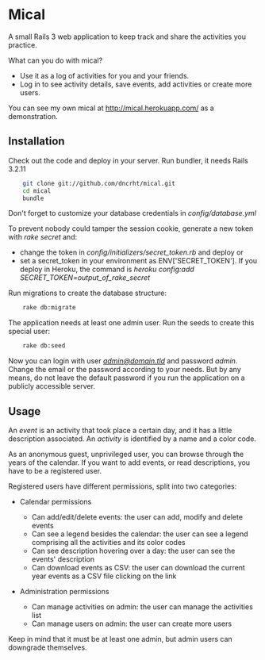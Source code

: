 # Mical

A small Rails 3 web application to keep track and share the activities you practice.

What can you do with mical?
- Use it as a log of activities for you and your friends.
- Log in to see activity details, save events, add activities or create more users.

You can see my own mical at http://mical.herokuapp.com/ as a demonstration.

## Installation

Check out the code and deploy in your server. Run bundler, it needs Rails 3.2.11
```bash
    git clone git://github.com/dncrht/mical.git
    cd mical
    bundle
```

Don't forget to customize your database credentials in *config/database.yml*

To prevent nobody could tamper the session cookie, generate a new token with *rake secret* and:
- change the token in *config/initializers/secret_token.rb* and deploy
or
- set a secret_token in your environment as ENV['SECRET_TOKEN']. If you deploy in Heroku, the command is *heroku config:add SECRET_TOKEN=_output_of_rake_secret_*

Run migrations to create the database structure:
```bash
    rake db:migrate
```

The application needs at least one admin user. Run the seeds to create this special user:
```bash
    rake db:seed
```

Now you can login with user *admin@domain.tld* and password *admin*. Change the email or the password according to your needs.
But by any means, do not leave the default password if you run the application on a publicly accessible server.

## Usage

An *event* is an activity that took place a certain day, and it has a little description associated.
An *activity* is identified by a name and a color code.

As an anonymous guest, unprivileged user, you can browse through the years of the calendar.
If you want to add events, or read descriptions, you have to be a registered user.


Registered users have different permissions, split into two categories:
- Calendar permissions
    - Can add/edit/delete events: the user can add, modify and delete events
    - Can see a legend besides the calendar: the user can see a legend comprising all the activities and its color codes
    - Can see description hovering over a day: the user can see the events' description
    - Can download events as CSV: the user can download the current year events as a CSV file clicking on the link

- Administration permissions
    - Can manage activities on admin: the user can manage the activities list
    - Can manage users on admin: the user can create more users

Keep in mind that it must be at least one admin, but admin users can downgrade themselves.
